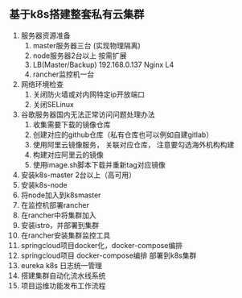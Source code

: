 ## 基于k8s搭建整套私有云集群
1. 服务器资源准备
    1. master服务器三台 (实现物理隔离)
    2. node服务器2台以上 按需扩展
    3. LB(Master/Backup)	192.168.0.137	Nginx L4
    4. rancher监控机一台
2. 网络环境检查
    1. 关闭防火墙或对内网特定ip开放端口
    2. 关闭SELinux
3. 谷歌服务器国内无法正常访问问题处理办法
    1. 收集需要下载的镜像仓库
    2. 创建对应的github仓库（私有仓库也可以例如自建gitlab）
    3. 使用阿里云镜像服务， 关联对应仓库， 注意要勾选海外机构构建
    4. 构建对应阿里云的镜像
    5. 使用image.sh脚本下载并重新tag对应镜像
3. 安装k8s-master 2台以上（高可用）
4. 安装k8s-node
5. 将node加入到k8smaster
6. 在监控机部署rancher
7. 在rancher中将集群加入
8. 安装istro，并部署到集群
9. 在rancher安装集群监控工具
10. springcloud项目docker化，docker-compose编排
11. springcloud项目 docker-compose编排 部署到k8s集群
10. eureka k8s 日志统一管理
10. 搭建集群自动化流水线系统
11. 项目运维功能发布工作流程
